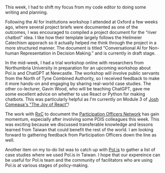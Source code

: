 This week, I had to shift my focus from my code editor to doing some writing and planning.

Following the AI for Institutions workshop I attended at Oxford a few weeks ago, where several project briefs were documented as one of the outcomes, I was encouraged to compiled a project document for the “river chatbot" idea. I like how their template largely follows the Heilmeier Catechism apporach so it actually helped me think through the project in a more structured manner. The document is titled “Conversational AI for Non-human Representation in Decision Making.” and is currently in draft stage. 

In the mid-week, I had a trial workshop online with researchers from Northumbria University in preparation for an upcoming workshop about Pol.is and ChatGPT at Newcastle. The workshop will involve public servants from the North of Tyne Combined Authority, so I received feedback to make it more hands-on and engaging by sharing real-world case studies. The other co-lecturer, Gavin Wood, who will be teaching ChatGPT, gave me some excellent advice on whether to use React or Python for making chatbots. This was particularly helpful as I'm currently on Module 3 of [Josh Comeaua's "The Joy of React"](https://www.joyofreact.com)!

The work with [RxC](http://radicalxchange.org/) to document the [Participation Officers Network](http://po.pdis.tw/) has gain momentum, especially after involving some PDIS colleagues this week. This was exciting because we discussed transferable knowledge and lessons learned from Taiwan that could benefit the rest of the world. I am looking forward to gathering feedback from Participation Officers down the line as well.

Another item on my to-do list was to catch up with [Pol.is](http://pol.is/) to gather a list of case studies where we used Pol.is in Taiwan. I hope that our expereince can be useful for Pol.is team and the community of facilitators who are using Pol.is at various stages of policy-making.




